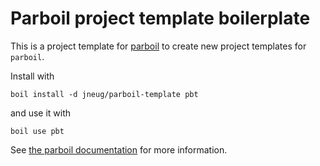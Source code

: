 # Parboil project template boilerplate

This is a project template for [parboil](https://github.com/jneug/parboil) to create new project templates for `parboil`. 

Install with

	boil install -d jneug/parboil-template pbt
    
and use it with

	boil use pbt

See [the parboil documentation](https://github.com/jneug/parboil/wiki) for more information.
